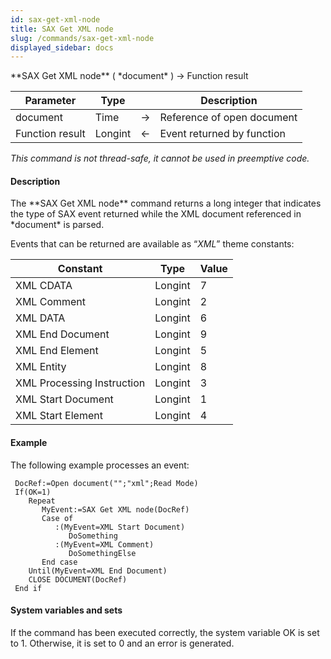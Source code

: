 ```yaml
---
id: sax-get-xml-node
title: SAX Get XML node
slug: /commands/sax-get-xml-node
displayed_sidebar: docs
---
```


<!--REF #_command_.SAX Get XML node.Syntax-->**SAX Get XML node** ( *document* ) -> Function result<!-- END REF-->
<!--REF #_command_.SAX Get XML node.Params-->
| Parameter | Type |  | Description |
| --- | --- | --- | --- |
| document | Time | &#8594;  | Reference of open document |
| Function result | Longint | &#8592; | Event returned by function |

<!-- END REF-->

*This command is not thread-safe, it cannot be used in preemptive code.*


#### Description 

<!--REF #_command_.SAX Get XML node.Summary-->The **SAX Get XML node** command returns a long integer that indicates the type of SAX event returned while the XML document referenced in *document* is parsed.<!-- END REF-->

Events that can be returned are available as “*XML*” theme constants:

| Constant                   | Type    | Value |
| -------------------------- | ------- | ----- |
| XML CDATA                  | Longint | 7     |
| XML Comment                | Longint | 2     |
| XML DATA                   | Longint | 6     |
| XML End Document           | Longint | 9     |
| XML End Element            | Longint | 5     |
| XML Entity                 | Longint | 8     |
| XML Processing Instruction | Longint | 3     |
| XML Start Document         | Longint | 1     |
| XML Start Element          | Longint | 4     |

#### Example 

The following example processes an event: 

```4d
 DocRef:=Open document("";"xml";Read Mode)
 If(OK=1)
    Repeat
       MyEvent:=SAX Get XML node(DocRef)
       Case of
          :(MyEvent=XML Start Document)
             DoSomething
          :(MyEvent=XML Comment)
             DoSomethingElse
       End case
    Until(MyEvent=XML End Document)
    CLOSE DOCUMENT(DocRef)
 End if
```

#### System variables and sets 

If the command has been executed correctly, the system variable OK is set to 1\. Otherwise, it is set to 0 and an error is generated. 
